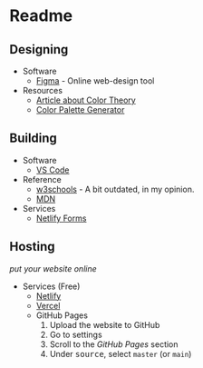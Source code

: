 # Readme

## Designing
- Software
  - [Figma](https://figma.com) - Online web-design tool
- Resources
  - [Article about Color Theory](https://learnui.design/blog/color-in-ui-design-a-practical-framework.html)
  - [Color Palette Generator](http://coolors.co/)
  
## Building
- Software
  - [VS Code](https://code.visualstudio.com/)
- Reference
  - [w3schools](https://www.w3schools.com/) - A bit outdated, in my opinion.
  - [MDN](https://developer.mozilla.org/en-US/docs/Web/JavaScript)
- Services
  - [Netlify Forms](https://www.netlify.com/docs/form-handling/)
## Hosting
_put your website online_
- Services (Free)
  - [Netlify](https://netlify.com/)
  - [Vercel](https://vercel.com/)
  - GitHub Pages
    1. Upload the website to GitHub
    2. Go to settings
    3. Scroll to the _GitHub Pages_ section
    4. Under <kbd>source</kbd>, select `master` (or `main`)
